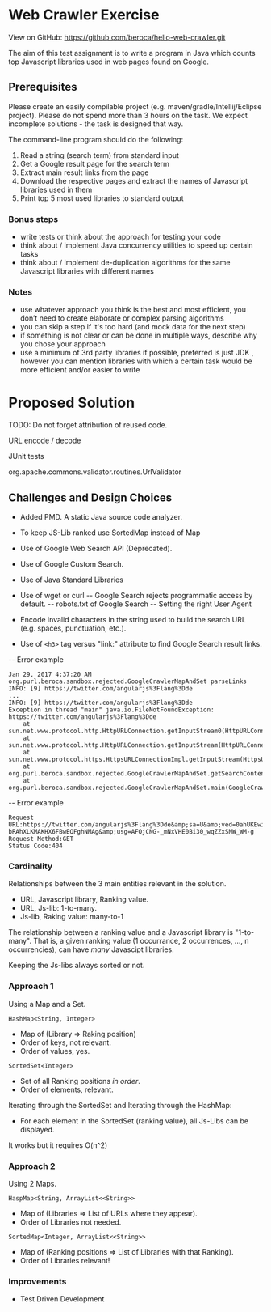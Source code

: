 # Web Crawler Exercise
View on GitHub: <https://github.com/beroca/hello-web-crawler.git>

The aim of this test assignment is to write a program in Java which counts top Javascript libraries used in web pages found on Google.

## Prerequisites
Please create an easily compilable project (e.g. maven/gradle/Intellij/Eclipse project).
Please do not spend more than 3 hours on the task. We expect incomplete solutions - the task is designed that way.

The command-line program should do the following:

1. Read a string (search term) from standard input
1. Get a Google result page for the search term
1. Extract main result links from the page
1. Download the respective pages and extract the names of Javascript libraries used in them
1. Print top 5 most used libraries to standard output

### Bonus steps
- write tests or think about the approach for testing your code
- think about / implement Java concurrency utilities to speed up certain tasks
- think about / implement de-duplication algorithms for the same Javascript libraries with different names

### Notes
- use whatever approach you think is the best and most efficient, you don’t need to create elaborate or complex parsing algorithms
- you can skip a step if it's too hard (and mock data for the next step)
- if something is not clear or can be done in multiple ways, describe why you chose your approach
- use a minimum of 3rd party libraries if possible, preferred is just JDK , however you can mention libraries with which a certain task would be more efficient and/or easier to write

# Proposed Solution

TODO: Do not forget attribution of reused code.

URL encode / decode

JUnit tests

org.apache.commons.validator.routines.UrlValidator

## Challenges and Design Choices

- Added PMD. A static Java source code analyzer.

- To keep JS-Lib ranked use SortedMap instead of Map

- Use of Google Web Search API (Deprecated).
- Use of Google Custom Search.
- Use of Java Standard Libraries

- Use of wget or curl
-- Google Search rejects programmatic access by default.
-- robots.txt of Google Search
-- Setting the right User Agent

- Encode invalid characters in the string used to build the search URL (e.g. spaces, punctuation, etc.).
- Use of `<h3>` tag versus "link:" attribute to find Google Search result links.

-- Error example
```
Jan 29, 2017 4:37:20 AM org.purl.beroca.sandbox.rejected.GoogleCrawlerMapAndSet parseLinks
INFO: [9] https://twitter.com/angularjs%3Flang%3Dde
...
INFO: [9] https://twitter.com/angularjs%3Flang%3Dde
Exception in thread "main" java.io.FileNotFoundException: https://twitter.com/angularjs%3Flang%3Dde
	at sun.net.www.protocol.http.HttpURLConnection.getInputStream0(HttpURLConnection.java:1872)
	at sun.net.www.protocol.http.HttpURLConnection.getInputStream(HttpURLConnection.java:1474)
	at sun.net.www.protocol.https.HttpsURLConnectionImpl.getInputStream(HttpsURLConnectionImpl.java:254)
	at org.purl.beroca.sandbox.rejected.GoogleCrawlerMapAndSet.getSearchContent(GoogleCrawler.java:77)
	at org.purl.beroca.sandbox.rejected.GoogleCrawlerMapAndSet.main(GoogleCrawler.java:187)
```

-- Error example
```
Request URL:https://twitter.com/angularjs%3Flang%3Dde&amp;sa=U&amp;ved=0ahUKEwiEpPSlt-bRAhXLKMAKHX6FBwEQFghNMAg&amp;usg=AFQjCNG-_mNxVHE0Bi30_wqZZxSNW_WM-g
Request Method:GET
Status Code:404 
```
### Cardinality
Relationships between the 3 main entities relevant in the solution.
- URL, Javascript library, Ranking value.
- URL, Js-lib: 1-to-many.
- Js-lib, Raking value: many-to-1

The relationship between a ranking value and a Javascript library is "1-to-many".
That is, a given ranking value (1 occurrance, 2 occurrences, ..., n occurrencies), can have *many* Javascipt libraries.

Keeping the Js-libs always sorted or not.

### Approach 1
Using a Map and a Set.

`HashMap<String, Integer>`
- Map of (Library => Raking position)
- Order of keys, not relevant.
- Order of values, yes.

`SortedSet<Integer>`
- Set of all Ranking positions *in order*.
- Order of elements, relevant.

Iterating through the SortedSet and Iterating through the HashMap:
- For each element in the SortedSet (ranking value), all Js-Libs can be displayed.

It works but it requires O(n^2)

### Approach 2
Using 2 Maps.

`HaspMap<String, ArrayList<<String>>`
- Map of (Libraries => List of URLs where they appear). 
- Order of Libraries not needed.

`SortedMap<Integer, ArrayList<<String>>`
- Map of (Ranking positions => List of Libraries with that Ranking).
- Order of Libraries relevant!

### Improvements
- Test Driven Development
